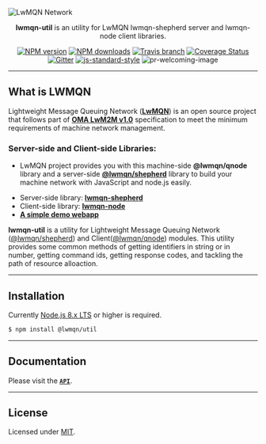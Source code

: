 ![LwMQN Network](https://raw.githubusercontent.com/lwmqn/documents/master/media/lwmqn_net.png)

<div align="center">

**lwmqn-util** is an utility for LwMQN lwmqn-shepherd server and lwmqn-node client libraries.

[![NPM version](https://img.shields.io/npm/v/@lwmqn/util.svg?style=flat-square)](https://www.npmjs.com/package/@lwmqn/util)
[![NPM downloads](https://img.shields.io/npm/dm/@lwmqn/util.svg?style=flat-square)](https://www.npmjs.com/package/@lwmqn/util)
[![Travis branch](https://img.shields.io/travis/lwmqn/util/master.svg?maxAge=2592000&style=flat-square)](https://travis-ci.org/lwmqn/util)
[![Coverage Status](https://coveralls.io/repos/github/lwmqn/util/badge.svg?branch=master&style=flat-square)](https://coveralls.io/github/lwmqn/util?branch=master)
[![Gitter](https://img.shields.io/gitter/room/lwmqn/Lobby.svg?style=flat-square)](https://gitter.im/lwmqn/Lobby)
[![js-standard-style](https://img.shields.io/badge/code%20style-standard-brightgreen.svg?style=flat-square)](http://standardjs.com/)
![pr-welcoming-image](https://img.shields.io/badge/PRs-welcome-brightgreen.svg?style=flat-square)

</div>

-------

## What is LWMQN

Lightweight Message Queuing Network ([**LwMQN**](http://lwmqn.github.io)) is an open source project that follows part of [**OMA LwM2M v1.0**](http://technical.openmobilealliance.org/Technical/technical-information/release-program/current-releases/oma-lightweightm2m-v1-0) specification to meet the minimum requirements of machine network management.

### Server-side and Client-side Libraries:
   - LwMQN project provides you with this machine-side **@lwmqn/qnode** library and a server-side [**@lwmqn/shepherd**](https://github.com/lwmqn/shepherd) library to build your machine network with JavaScript and node.js easily.

* Server-side library: [**lwmqn-shepherd**](https://github.com/lwmqn/shepherd)
* Client-side library: [**lwmqn-node**](https://github.com/lwmqn/qnode)
* [**A simple demo webapp**](https://github.com/lwmqn/demo)

**lwmqn-util** is a utility for Lightweight Message Queuing Network ([@lwmqn/shepherd](https://github.com/lwmqn/shepherd)) and Client([@lwmqn/qnode](https://github.com/lwmqn/qnode))  modules. This utility provides some common methods of getting identifiers in string or in number, getting command ids, getting response codes, and tackling the path of resource alloaction.

-------

## Installation

Currently [Node.js 8.x LTS](https://nodejs.org/en/about/releases/) or higher is required.

```bash
$ npm install @lwmqn/util
```

-------

## Documentation

Please visit the <a href="https://github.com/lwmqn/util/blob/master/docs/API.md"><code><b>API</b></code></a>.

-------

## License

Licensed under [MIT](https://github.com/lwmqn/util/blob/master/LICENSE).
